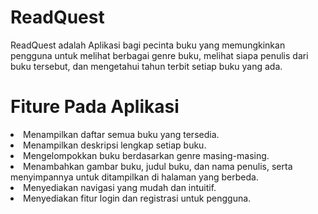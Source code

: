 # ReadQuest
ReadQuest adalah Aplikasi bagi pecinta buku yang memungkinkan pengguna untuk melihat berbagai genre buku, melihat siapa penulis dari buku tersebut, dan mengetahui tahun terbit setiap buku yang ada.

# Fiture Pada Aplikasi 
<li>Menampilkan daftar semua buku yang tersedia.</li>
<li>Menampilkan deskripsi lengkap setiap buku.</li>
<li>Mengelompokkan buku berdasarkan genre masing-masing.</li>
<li>Menambahkan gambar buku, judul buku, dan nama penulis, serta menyimpannya untuk ditampilkan di halaman yang berbeda.</li>
<li>Menyediakan navigasi yang mudah dan intuitif.</li>
<li>Menyediakan fitur login dan registrasi untuk pengguna.</li>
